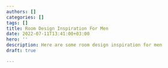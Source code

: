 ```yaml
---
authors: []
categories: []
tags: []
title: Room Design Inspiration For Men
date: 2022-07-11T13:41:00+03:00
hero: ''
description: Here are some room design inspiration for men
draft: true

---
```


